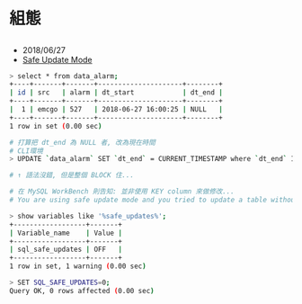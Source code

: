 

# 組態

## 
- 2018/06/27
- [Safe Update Mode](http://chingsoo.pixnet.net/blog/post/292464274-%5Bmysql%5D-%E9%97%9C%E9%96%89safe-update-mode)
```sh
> select * from data_alarm;
+----+-------+-------+---------------------+--------+
| id | src   | alarm | dt_start            | dt_end |
+----+-------+-------+---------------------+--------+
|  1 | emcgo | 527   | 2018-06-27 16:00:25 | NULL   | 
+----+-------+-------+---------------------+--------+
1 row in set (0.00 sec)

# 打算把 dt_end 為 NULL 者, 改為現在時間
# CLI環境
> UPDATE `data_alarm` SET `dt_end` = CURRENT_TIMESTAMP where `dt_end` IS NULL;

# ↑ 語法沒錯, 但是整個 BLOCK 住...

# 在 MySQL WorkBench 則告知: 並非使用 KEY column 來做修改...
# You are using safe update mode and you tried to update a table without a WHERE that uses a KEY column
```


```sh
> show variables like '%safe_updates%';
+------------------+-------+
| Variable_name    | Value |
+------------------+-------+
| sql_safe_updates | OFF   |
+------------------+-------+
1 row in set, 1 warning (0.00 sec)

> SET SQL_SAFE_UPDATES=0;
Query OK, 0 rows affected (0.00 sec)
```